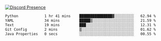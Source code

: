 [![Discord Presence](https://lanyard.cnrad.dev/api/689805100331696149)](https://discord.com/users/689805100331696149)

<!--START_SECTION:waka-->

```txt
Python            1 hr 41 mins    ███████████████▓░░░░░░░░░   62.94 %
YAML              34 mins         █████▒░░░░░░░░░░░░░░░░░░░   21.59 %
Text              19 mins         ███░░░░░░░░░░░░░░░░░░░░░░   12.31 %
Git Config        2 mins          ▒░░░░░░░░░░░░░░░░░░░░░░░░   01.62 %
Java Properties   0 secs          ░░░░░░░░░░░░░░░░░░░░░░░░░   00.55 %
```

<!--END_SECTION:waka-->
<img src="https://hit.yhype.me/github/profile?user_id=53441990" alt="">
